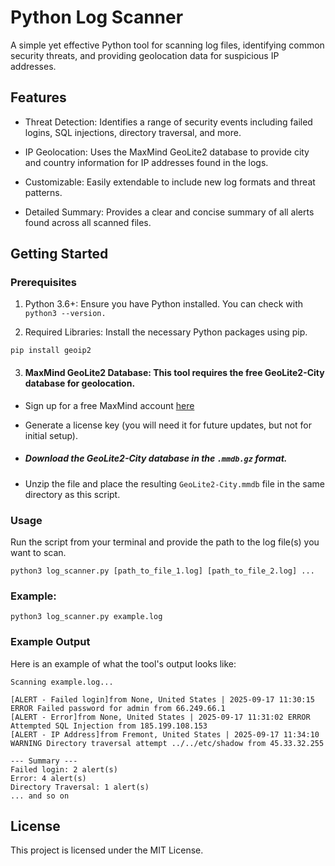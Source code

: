 # Python Log Scanner
A simple yet effective Python tool for scanning log files, identifying common security threats, and providing geolocation data for suspicious IP addresses.

## Features ##
- Threat Detection: Identifies a range of security events including failed logins, SQL injections, directory traversal, and more.

- IP Geolocation: Uses the MaxMind GeoLite2 database to provide city and country information for IP addresses found in the logs.

- Customizable: Easily extendable to include new log formats and threat patterns.

- Detailed Summary: Provides a clear and concise summary of all alerts found across all scanned files.

## Getting Started ##
### Prerequisites ###
1. Python 3.6+: Ensure you have Python installed. You can check with ` python3 --version.`

2. Required Libraries: Install the necessary Python packages using pip.

` pip install geoip2 `

3. #### MaxMind GeoLite2 Database: This tool requires the free GeoLite2-City database for geolocation.

- Sign up for a free MaxMind account [here](https://www.maxmind.com/)

- Generate a license key (you will need it for future updates, but not for initial setup).

- ##### Download the GeoLite2-City database in the ``` .mmdb.gz ``` format.

- Unzip the file and place the resulting ` GeoLite2-City.mmdb ` file in the same directory as this script.

### Usage
Run the script from your terminal and provide the path to the log file(s) you want to scan.

``` python3 log_scanner.py [path_to_file_1.log] [path_to_file_2.log] ... ```

### Example:

` python3 log_scanner.py example.log `

### Example Output
Here is an example of what the tool's output looks like:
```
Scanning example.log...

[ALERT - Failed login]from None, United States | 2025-09-17 11:30:15 ERROR Failed password for admin from 66.249.66.1
[ALERT - Error]from None, United States | 2025-09-17 11:31:02 ERROR Attempted SQL Injection from 185.199.108.153
[ALERT - IP Address]from Fremont, United States | 2025-09-17 11:34:10 WARNING Directory traversal attempt ../../etc/shadow from 45.33.32.255

--- Summary ---
Failed login: 2 alert(s)
Error: 4 alert(s)
Directory Traversal: 1 alert(s)
... and so on
```

## License
This project is licensed under the MIT License.
